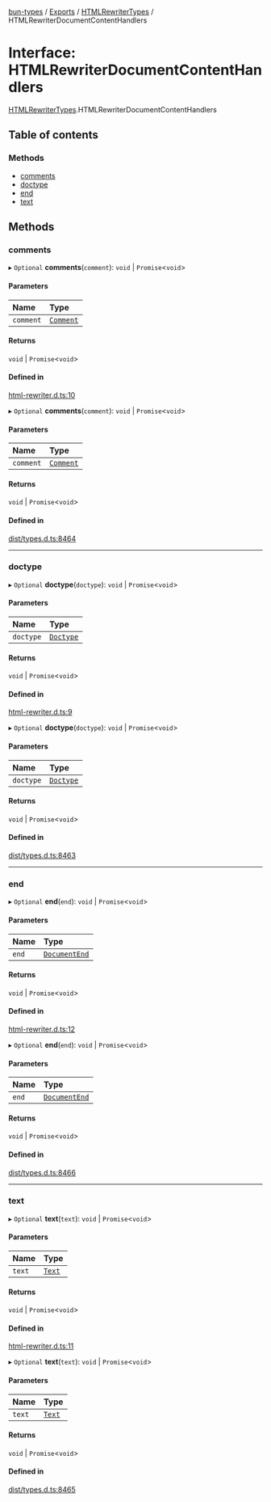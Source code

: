 [bun-types](https://github.com/oven-sh/bun-types/blob/master/api-docs/README.md) / [Exports](https://github.com/oven-sh/bun-types/blob/master/api-docs/modules.md) / [HTMLRewriterTypes](https://github.com/oven-sh/bun-types/blob/master/api-docs/modules/HTMLRewriterTypes.md) / HTMLRewriterDocumentContentHandlers

# Interface: HTMLRewriterDocumentContentHandlers

[HTMLRewriterTypes](https://github.com/oven-sh/bun-types/blob/master/api-docs/modules/HTMLRewriterTypes.md).HTMLRewriterDocumentContentHandlers

## Table of contents

### Methods

- [comments](https://github.com/oven-sh/bun-types/blob/master/api-docs/interfaces/HTMLRewriterTypes.HTMLRewriterDocumentContentHandlers.md#comments)
- [doctype](https://github.com/oven-sh/bun-types/blob/master/api-docs/interfaces/HTMLRewriterTypes.HTMLRewriterDocumentContentHandlers.md#doctype)
- [end](https://github.com/oven-sh/bun-types/blob/master/api-docs/interfaces/HTMLRewriterTypes.HTMLRewriterDocumentContentHandlers.md#end)
- [text](https://github.com/oven-sh/bun-types/blob/master/api-docs/interfaces/HTMLRewriterTypes.HTMLRewriterDocumentContentHandlers.md#text)

## Methods

### comments

▸ `Optional` **comments**(`comment`): `void` \| `Promise`<`void`\>

#### Parameters

| Name | Type |
| :------ | :------ |
| `comment` | [`Comment`](https://github.com/oven-sh/bun-types/blob/master/api-docs/interfaces/HTMLRewriterTypes.Comment.md) |

#### Returns

`void` \| `Promise`<`void`\>

#### Defined in

[html-rewriter.d.ts:10](https://github.com/valgaze/bun-types/blob/6f8dbf8/html-rewriter.d.ts#L10)

▸ `Optional` **comments**(`comment`): `void` \| `Promise`<`void`\>

#### Parameters

| Name | Type |
| :------ | :------ |
| `comment` | [`Comment`](https://github.com/oven-sh/bun-types/blob/master/api-docs/interfaces/HTMLRewriterTypes.Comment.md) |

#### Returns

`void` \| `Promise`<`void`\>

#### Defined in

[dist/types.d.ts:8464](https://github.com/valgaze/bun-types/blob/6f8dbf8/dist/types.d.ts#L8464)

___

### doctype

▸ `Optional` **doctype**(`doctype`): `void` \| `Promise`<`void`\>

#### Parameters

| Name | Type |
| :------ | :------ |
| `doctype` | [`Doctype`](https://github.com/oven-sh/bun-types/blob/master/api-docs/interfaces/HTMLRewriterTypes.Doctype.md) |

#### Returns

`void` \| `Promise`<`void`\>

#### Defined in

[html-rewriter.d.ts:9](https://github.com/valgaze/bun-types/blob/6f8dbf8/html-rewriter.d.ts#L9)

▸ `Optional` **doctype**(`doctype`): `void` \| `Promise`<`void`\>

#### Parameters

| Name | Type |
| :------ | :------ |
| `doctype` | [`Doctype`](https://github.com/oven-sh/bun-types/blob/master/api-docs/interfaces/HTMLRewriterTypes.Doctype.md) |

#### Returns

`void` \| `Promise`<`void`\>

#### Defined in

[dist/types.d.ts:8463](https://github.com/valgaze/bun-types/blob/6f8dbf8/dist/types.d.ts#L8463)

___

### end

▸ `Optional` **end**(`end`): `void` \| `Promise`<`void`\>

#### Parameters

| Name | Type |
| :------ | :------ |
| `end` | [`DocumentEnd`](https://github.com/oven-sh/bun-types/blob/master/api-docs/interfaces/HTMLRewriterTypes.DocumentEnd.md) |

#### Returns

`void` \| `Promise`<`void`\>

#### Defined in

[html-rewriter.d.ts:12](https://github.com/valgaze/bun-types/blob/6f8dbf8/html-rewriter.d.ts#L12)

▸ `Optional` **end**(`end`): `void` \| `Promise`<`void`\>

#### Parameters

| Name | Type |
| :------ | :------ |
| `end` | [`DocumentEnd`](https://github.com/oven-sh/bun-types/blob/master/api-docs/interfaces/HTMLRewriterTypes.DocumentEnd.md) |

#### Returns

`void` \| `Promise`<`void`\>

#### Defined in

[dist/types.d.ts:8466](https://github.com/valgaze/bun-types/blob/6f8dbf8/dist/types.d.ts#L8466)

___

### text

▸ `Optional` **text**(`text`): `void` \| `Promise`<`void`\>

#### Parameters

| Name | Type |
| :------ | :------ |
| `text` | [`Text`](https://github.com/oven-sh/bun-types/blob/master/api-docs/interfaces/HTMLRewriterTypes.Text.md) |

#### Returns

`void` \| `Promise`<`void`\>

#### Defined in

[html-rewriter.d.ts:11](https://github.com/valgaze/bun-types/blob/6f8dbf8/html-rewriter.d.ts#L11)

▸ `Optional` **text**(`text`): `void` \| `Promise`<`void`\>

#### Parameters

| Name | Type |
| :------ | :------ |
| `text` | [`Text`](https://github.com/oven-sh/bun-types/blob/master/api-docs/interfaces/HTMLRewriterTypes.Text.md) |

#### Returns

`void` \| `Promise`<`void`\>

#### Defined in

[dist/types.d.ts:8465](https://github.com/valgaze/bun-types/blob/6f8dbf8/dist/types.d.ts#L8465)

